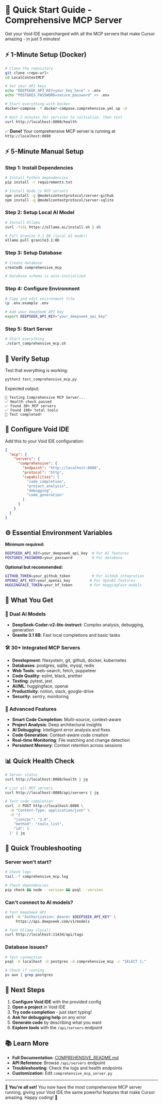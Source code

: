 # 🚀 Quick Start Guide - Comprehensive MCP Server

Get your Void IDE supercharged with all the MCP servers that make Cursor amazing - in just 5 minutes!

## ⚡ 1-Minute Setup (Docker)

```bash
# Clone the repository
git clone <repo-url>
cd LocalContextMCP

# Set your API keys
echo "DEEPSEEK_API_KEY=your_key_here" > .env
echo "POSTGRES_PASSWORD=secure_password" >> .env

# Start everything with Docker
docker-compose -f docker-compose.comprehensive.yml up -d

# Wait 2 minutes for services to initialize, then test
curl http://localhost:8080/health
```

✅ **Done!** Your comprehensive MCP server is running at `http://localhost:8080`

## ⚡ 5-Minute Manual Setup

### Step 1: Install Dependencies
```bash
# Install Python dependencies
pip install -r requirements.txt

# Install Node.js MCP servers
npm install -g @modelcontextprotocol/server-github
npm install -g @modelcontextprotocol/server-sqlite
```

### Step 2: Setup Local AI Model
```bash
# Install Ollama
curl -fsSL https://ollama.ai/install.sh | sh

# Pull Granite 3.1 8B (local AI model)
ollama pull granite3.1:8b
```

### Step 3: Setup Database
```bash
# Create database
createdb comprehensive_mcp

# Database schema is auto-initialized
```

### Step 4: Configure Environment
```bash
# Copy and edit environment file
cp .env.example .env

# Add your DeepSeek API key
export DEEPSEEK_API_KEY="your_deepseek_api_key"
```

### Step 5: Start Server
```bash
# Start everything
./start_comprehensive_mcp.sh
```

## 🧪 Verify Setup

Test that everything is working:

```bash
python3 test_comprehensive_mcp.py
```

Expected output:
```
🧪 Testing Comprehensive MCP Server...
✅ Health check passed
✅ Found 30+ MCP servers  
✅ Found 100+ total tools
🎉 Test completed!
```

## 🔧 Configure Void IDE

Add this to your Void IDE configuration:

```json
{
  "mcp": {
    "servers": {
      "comprehensive": {
        "endpoint": "http://localhost:8080",
        "protocol": "http",
        "capabilities": [
          "code_completion",
          "project_analysis",
          "debugging", 
          "code_generation"
        ]
      }
    }
  }
}
```

## ⚙️ Essential Environment Variables

**Minimum required:**
```bash
DEEPSEEK_API_KEY=your_deepseek_api_key  # For AI features
POSTGRES_PASSWORD=your_password         # For database
```

**Optional but recommended:**
```bash
GITHUB_TOKEN=your_github_token          # For GitHub integration
OPENAI_API_KEY=your_openai_key         # For OpenAI features
HUGGINGFACE_TOKEN=your_hf_token        # For HuggingFace models
```

## 🎯 What You Get

### 🤖 Dual AI Models
- **DeepSeek-Coder-v2-lite-instruct**: Complex analysis, debugging, generation
- **Granite 3.1 8B**: Fast local completions and basic tasks

### 🛠️ 30+ Integrated MCP Servers
- **Development**: filesystem, git, github, docker, kubernetes
- **Databases**: postgres, sqlite, mysql, redis
- **Web Tools**: web-search, fetch, puppeteer
- **Code Quality**: eslint, black, prettier  
- **Testing**: pytest, jest
- **AI/ML**: huggingface, openai
- **Productivity**: notion, slack, google-drive
- **Security**: sentry, monitoring

### 🚀 Advanced Features
- **Smart Code Completion**: Multi-source, context-aware
- **Project Analysis**: Deep architectural insights
- **AI Debugging**: Intelligent error analysis and fixes
- **Code Generation**: Context-aware code creation
- **Real-time Monitoring**: File watching and change detection
- **Persistent Memory**: Context retention across sessions

## 📊 Quick Health Check

```bash
# Server status
curl http://localhost:8080/health | jq

# List all MCP servers
curl http://localhost:8080/api/servers | jq

# Test code completion
curl -X POST http://localhost:8080 \
  -H "Content-Type: application/json" \
  -d '{
    "jsonrpc": "2.0",
    "method": "tools_list",
    "id": 1
  }' | jq
```

## 🐛 Quick Troubleshooting

### Server won't start?
```bash
# Check logs
tail -f comprehensive_mcp.log

# Check dependencies
pip check && node --version && psql --version
```

### Can't connect to AI models?
```bash
# Test DeepSeek API
curl -H "Authorization: Bearer $DEEPSEEK_API_KEY" \
     https://api.deepseek.com/v1/models

# Test Ollama (local)
curl http://localhost:11434/api/tags
```

### Database issues?
```bash
# Test connection
psql -h localhost -U postgres -d comprehensive_mcp -c "SELECT 1;"

# Check if running
ps aux | grep postgres
```

## 🎉 Next Steps

1. **Configure Void IDE** with the provided config
2. **Open a project** in Void IDE
3. **Try code completion** - just start typing!
4. **Ask for debugging help** on any error
5. **Generate code** by describing what you want
6. **Explore tools** with the `/api/servers` endpoint

## 📚 Learn More

- **Full Documentation**: [COMPREHENSIVE_README.md](COMPREHENSIVE_README.md)
- **API Reference**: Browse `/api/servers` endpoint  
- **Troubleshooting**: Check the logs and health endpoints
- **Customization**: Edit `comprehensive_mcp_server.py`

---

**🚀 You're all set!** You now have the most comprehensive MCP server running, giving your Void IDE the same powerful features that make Cursor amazing. Happy coding! 🎯